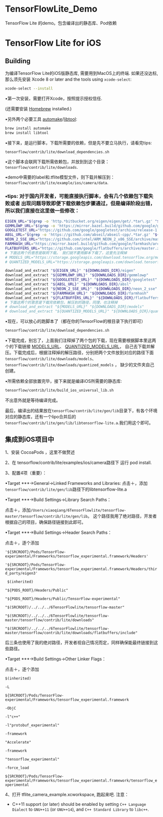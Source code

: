 # TensorFlowLite_Demo
TensorFlow Lite 的demo。包含编译出的静态库、Pod依赖

# TensorFlow Lite for iOS

## Building

为编译TensorFlow Lite的iOS版静态库, 需要用到MacOS上的终端. 如果还没达标,
那么须先安装 Xcode 8 or later and the tools using `xcode-select`:

```bash
xcode-select --install
```

•第一次安装，需要打开Xcode，按照提示授权信任.

(还需要安装 [Homebrew](http://brew.sh/) installed.)

•另外两个必要工具
[automake](https://en.wikipedia.org/wiki/Automake)/[libtool](https://en.wikipedia.org/wiki/GNU_Libtool):

```bash
brew install automake
brew install libtool
```

•接下来，是运行脚本，下载所需要的依赖，但是先不要立马执行，请看完tips:

```bash
tensorflow/contrib/lite/download_dependencies.sh
```

•这个脚本会联网下载所需依赖包，并放到到这个目录：
`tensorflow/contrib/lite/downloads`.

•demo中需要的label和.tflite模型文件，则下载并解压到：
`tensorflow/contrib/lite/example/ios/camera/data`.

### •tips: 对于国内开发者，可能直接执行脚本，会有几个依赖包下载失败或者 出现问题导致即便下载依赖包步骤通过，但是编译阶段出错，所以我们直接在这里做一些修改：

```bash
EIGEN_URL="$(grep -o 'http.*bitbucket.org/eigen/eigen/get/.*tar\.gz' "${BZL_FILE_PATH}" | grep -v bazel-mirror | head -n1)"
GEMMLOWP_URL="$(grep -o 'https://mirror.bazel.build/github.com/google/gemmlowp/.*zip' "${BZL_FILE_PATH}" | head -n1)"
GOOGLETEST_URL="https://github.com/google/googletest/archive/release-1.8.0.tar.gz"
ABSL_URL="$(grep -o 'https://github.com/abseil/abseil-cpp/.*tar.gz' "${BZL_FILE_PATH}" | head -n1)"
NEON_2_SSE_URL="https://github.com/intel/ARM_NEON_2_x86_SSE/archive/master.zip"
FARMHASH_URL="https://mirror.bazel.build/github.com/google/farmhash/archive/816a4ae622e964763ca0862d9dbd19324a1eaf45.tar.gz"
FLATBUFFERS_URL="https://github.com/google/flatbuffers/archive/master.zip"
# 下面这两个的意思是联网下载。 我们就不要用脚本下载了，这里先注释掉
# MODELS_URL="https://storage.googleapis.com/download.tensorflow.org/models/tflite/mobilenet_v1_1.0_224_ios_lite_float_2017_11_08.zip"
# QUANTIZED_MODELS_URL="https://storage.googleapis.com/download.tensorflow.org/models/tflite/mobilenet_v1_224_android_quant_2017_11_08.zip"
```
```bash
download_and_extract "${EIGEN_URL}" "${DOWNLOADS_DIR}/eigen"
download_and_extract "${GEMMLOWP_URL}" "${DOWNLOADS_DIR}/gemmlowp"
download_and_extract "${GOOGLETEST_URL}" "${DOWNLOADS_DIR}/googletest"
download_and_extract "${ABSL_URL}" "${DOWNLOADS_DIR}/absl"
download_and_extract "${NEON_2_SSE_URL}" "${DOWNLOADS_DIR}/neon_2_sse"
download_and_extract "${FARMHASH_URL}" "${DOWNLOADS_DIR}/farmhash"
download_and_extract "${FLATBUFFERS_URL}" "${DOWNLOADS_DIR}/flatbuffers"
# 下面这两个的意思是下载完依赖包，解压到的路径，同理，也注释掉
# download_and_extract "${MODELS_URL}" "${DOWNLOADS_DIR}/models"
# download_and_extract "${QUANTIZED_MODELS_URL}" "${DOWNLOADS_DIR}/quantized_models"
```
•现在，可以放心的跑脚本了（都在你的TensorFlow的根目录下执行即可）
```bash
tensorflow/contrib/lite/download_dependencies.sh
```
•下载完成，别忘了，上面我们注释掉了两个包的下载，现在需要根据脚本里这两个的下载链接
<a href="https://storage.googleapis.com/download.tensorflow.org/models/tflite/mobilenet_v1_1.0_224_ios_lite_float_2017_11_08.zip">MODELS_URL</a>、
<a href="https://storage.googleapis.com/download.tensorflow.org/models/tflite/mobilenet_v1_224_android_quant_2017_11_08.zip">QUANTIZED_MODELS_URL</a>，
自己去下载并解压。下载完成后，根据注释掉的解压路径，分别把两个文件放到对应的路径下面`tensorflow/contrib/lite/downloads/models`、`tensorflow/contrib/lite/downloads/quantized_models` ，
缺少的文件夹自己创建。

•所需依赖全部放置完毕，接下来就是编译iOS所需要的静态库:

```bash
tensorflow/contrib/lite/build_ios_universal_lib.sh
```
不出意外就是等待编译完成。

最后，编译出的结果放在`tensorflow/contrib/lite/gen/lib`目录下，有各个环境对应的静态库，还有一个lipo合并后的
`tensorflow/contrib/lite/gen/lib/libtensorflow-lite.a`.我们用这个即可。

## 集成到iOS项目中

1、安装 CocoaPods ，这里不做赘述

2、在 tensorflow/contrib/lite/examples/ios/camera路径下 运行 pod install.

3、配置4项（重要）：

  •Target ***->General->Linked Frameworks and Libraries:
  点击＋，添加`tensorflow/contrib/lite/gen/lib`路径下的libtensorflow-lite.a
  
  •Target ***->Build Settings->Library Search Paths：
  
  点击＋，添加`/Users/xiaoqiang/6TensorFlowlite/tensorflow-master/tensorflow/contrib/lite/gen/lib`。
  这个路径我用了绝对路径，开发者根据自己的项目，确保路径链接到此即可。
  
  •Target ***->Build Settings->Header  Search Paths：
  
  点击＋，逐个添加
  
  `'${SRCROOT}/Pods/TensorFlow-experimental/Frameworks/tensorflow_experimental.framework/Headers'`
  
  `'${SRCROOT}/Pods/TensorFlow-experimental/Frameworks/tensorflow_experimental.framework/Headers/third_party/eigen3'`
  
  ` $(inherited)`
  
  `"${PODS_ROOT}/Headers/Public"`
  
  `"${PODS_ROOT}/Headers/Public/TensorFlow-experimental"` 
  
  `"$(SRCROOT)/../../../6TensorFlowlite/tensorflow-master"` 
  
  `"$(SRCROOT)/../../../6TensorFlowlite/tensorflow-master/tensorflow/contrib/lite/downloads"` 
  
  `"$(SRCROOT)/../../../6TensorFlowlite/tensorflow-master/tensorflow/contrib/lite/downloads/flatbuffers/include"`
  
  后三条也使用了我的绝对路径，开发者视自己情况而定，同样确保能最终链接到这些路径。
  
  •Target ***->Build Settings->Other Linker Flags：
  
  点击＋，逐个添加
  
  `$(inherited)` 
  
  `-L` 
  
  `${SRCROOT}/Pods/TensorFlow-experimental/Frameworks/tensorflow_experimental.framework` 
  
  `-ObjC` 
  
  `-l"c++"` 
  
  `-l"protobuf_experimental"` 
  
  `-framework` 
  
  `"Accelerate"` 
  
  `-framework` 
  
  `"tensorflow_experimental"` 
  
  `-force_load` 
  
  `${SRCROOT}/Pods/TensorFlow-experimental/Frameworks/tensorflow_experimental.framework/tensorflow_experimental`

4、打开 tflite_camera_example.xcworkspace, 跑起来吧.
注意：
-   C++11 support (or later) should be enabled by setting `C++ Language Dialect`
    to `GNU++11` (or `GNU++14`), and `C++ Standard Library` to `libc++`.
